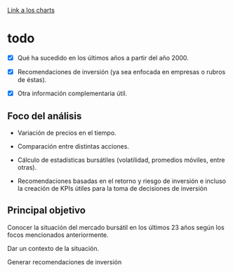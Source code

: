 
[Link a los charts](https://ossified-osiris.vercel.app)

# todo

- [X] Qué ha sucedido en los últimos años a partir del año 2000.

- [X] Recomendaciones de inversión (ya sea enfocada en empresas o rubros de éstas).

- [X] Otra información complementaria útil.

## Foco del análisis

- Variación de precios en el tiempo.

- Comparación entre distintas acciones.

- Cálculo de estadísticas bursátiles (volatilidad, promedios móviles, entre otras).

- Recomendaciones basadas en el retorno y riesgo de inversión e incluso la creación de KPIs útiles para la toma de decisiones de inversión

## Principal objetivo

Conocer la situación del mercado bursátil en los últimos 23 años según los focos mencionados anteriormente.

Dar un contexto de la situación.

Generar recomendaciones de inversión